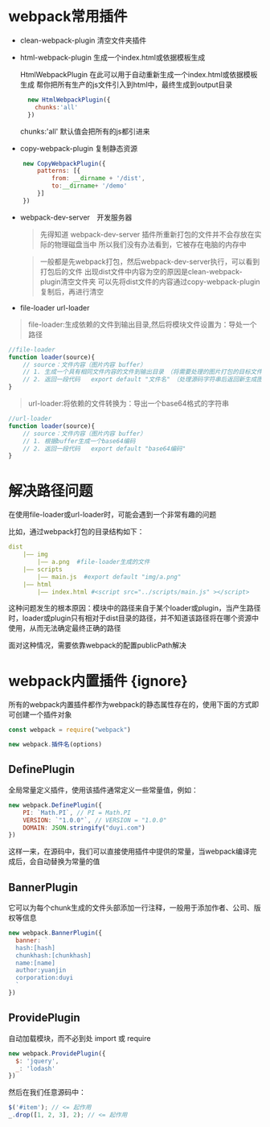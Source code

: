 # webpack常用插件

- clean-webpack-plugin 清空文件夹插件

- html-webpack-plugin  生成一个index.html或依据模板生成

  HtmlWebpackPlugin 在此可以用于自动重新生成一个index.html或依据模板生成
  帮你把所有生产的js文件引入到html中，最终生成到output目录
  ```js
    new HtmlWebpackPlugin({
      chunks:'all'
    })
  ```
  chunks:'all' 默认值会把所有的js都引进来

- copy-webpack-plugin 复制静态资源

```js
    new CopyWebpackPlugin({
        patterns: [{
            from: __dirname + '/dist',
            to:__dirname+ '/demo'
        }]
    })
```

- webpack-dev-server　开发服务器

  > 先得知道 webpack-dev-server 插件所重新打包的文件并不会存放在实际的物理磁盘当中
  > 所以我们没有办法看到，它被存在电脑的内存中

  > 一般都是先webpack打包，然后webpack-dev-server执行，可以看到打包后的文件
  > 出现dist文件中内容为空的原因是clean-webpack-plugin清空文件夹
  > 可以先将dist文件的内容通过copy-webpack-plugin复制后，再进行清空


- file-loader url-loader

> file-loader:生成依赖的文件到输出目录,然后将模块文件设置为：导处一个路径
  
```js
//file-loader
function loader(source){
	// source：文件内容（图片内容 buffer）
	// 1. 生成一个具有相同文件内容的文件到输出目录　（将需要处理的图片打包的目标文件夹中）
	// 2. 返回一段代码   export default "文件名"　（处理源码字符串后返回新生成图片的路径）
}
```
> url-loader:将依赖的文件转换为：导出一个base64格式的字符串
```js
//url-loader
function loader(source){
	// source：文件内容（图片内容 buffer）
	// 1. 根据buffer生成一个base64编码
	// 2. 返回一段代码   export default "base64编码"
}
```


# 解决路径问题

在使用file-loader或url-loader时，可能会遇到一个非常有趣的问题

比如，通过webpack打包的目录结构如下：

```yaml
dist
    |—— img
        |—— a.png  #file-loader生成的文件
    |—— scripts
        |—— main.js  #export default "img/a.png"
    |—— html
        |—— index.html #<script src="../scripts/main.js" ></script>
```

这种问题发生的根本原因：模块中的路径来自于某个loader或plugin，当产生路径时，loader或plugin只有相对于dist目录的路径，并不知道该路径将在哪个资源中使用，从而无法确定最终正确的路径

面对这种情况，需要依靠webpack的配置publicPath解决



# webpack内置插件 {ignore}

所有的webpack内置插件都作为webpack的静态属性存在的，使用下面的方式即可创建一个插件对象

```js
const webpack = require("webpack")

new webpack.插件名(options)
```

## DefinePlugin

全局常量定义插件，使用该插件通常定义一些常量值，例如：

```js
new webpack.DefinePlugin({
    PI: `Math.PI`, // PI = Math.PI
    VERSION: `"1.0.0"`, // VERSION = "1.0.0"
    DOMAIN: JSON.stringify("duyi.com")
})
```

这样一来，在源码中，我们可以直接使用插件中提供的常量，当webpack编译完成后，会自动替换为常量的值

## BannerPlugin

它可以为每个chunk生成的文件头部添加一行注释，一般用于添加作者、公司、版权等信息

```js
new webpack.BannerPlugin({
  banner: `
  hash:[hash]
  chunkhash:[chunkhash]
  name:[name]
  author:yuanjin
  corporation:duyi
  `
})
```

## ProvidePlugin

自动加载模块，而不必到处 import 或 require 

```js
new webpack.ProvidePlugin({
  $: 'jquery',
  _: 'lodash'
})
```

然后在我们任意源码中：

```js
$('#item'); // <= 起作用
_.drop([1, 2, 3], 2); // <= 起作用
```